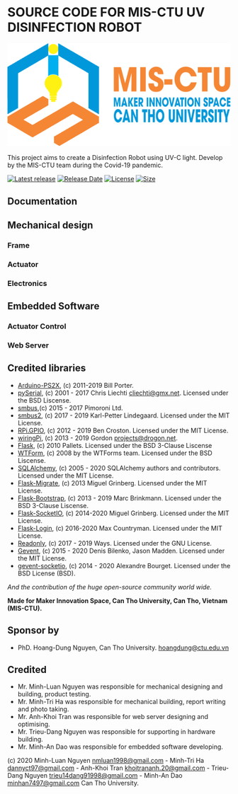 # SOURCE CODE FOR MIS-CTU UV DISINFECTION ROBOT

[![MIS-CTU logo](/docs/pictures/MIS_CTU.png)](https://mis.ctu.edu.vn/)

This project aims to create a Disinfection Robot using UV-C light.
Develop by the MIS-CTU team during the Covid-19 pandemic.

[![Latest release](https://img.shields.io/github/v/release/minhan74/UV-Robot?include_prereleases)](https://github.com/minhan74/UV-Robot/releases/latest)
[![Release Date](https://img.shields.io/github/release-date-pre/minhan74/UV-Robot)](https://github.com/minhan74/UV-Robot/releases/latest/)
[![License](https://img.shields.io/badge/license-MIT-green)](LICENSE) <!-- [![License](https://img.shields.io/github/license/minhan74/UV-Robot.svg)](LICENSE) -->
[![Size](https://img.shields.io/github/repo-size/minhan74/UV-Robot)](https://github.com/minhan74/UV-Robot/)

## Documentation

<!-- * **[Full Report]**: detailed explaination on how we create this system and how to use it (school scientific research report - in Vietnamese).
* **[Hardware assembling instruction]**: how to re-create the hardware (extracted from the full report - in Vietnamese).
* **[Hardware files]**: ready-to-print parts of the cover and PCB.
* **[ESP32 - How to use the device]**: Guidance on how to properly setup the device for usage (extracted from the full report - in Vietnamese).
* **[ESP32 - Flash Instruction]**: Instruction on how to flash a ready-to-use binary file to esp32 (in English).
* **[ESP32 - Prepare Developing Environment]**: Guidance on how to prepare an appropriate developing environment for esp32 (in English).
* **[Web server - How to use]**: How to use the web server (in Vietnamese).
* **[Web server - Create localhost server]**: How to create a localhost server for locally use (in Vietnamese).
* **[Web server - Create globalhost server]**: How to create a globalhost server for internet use (in Vietnamese). -->

## Mechanical design

### Frame

### Actuator

### Electronics

## Embedded Software

### Actuator Control

### Web Server

## Credited libraries

- [Arduino-PS2X], (c) 2011-2019 Bill Porter.
- [pySerial], (c) 2001 - 2017 Chris Liechti <cliechti@gmx.net>. Licensed under the BSD Liscense.
- [smbus],(c) 2015 - 2017 Pimoroni Ltd.
- [smbus2], (c) 2017 - 2019 Karl-Petter Lindegaard. Licensed under the MIT License.
- [RPi.GPIO], (c) 2012 - 2019 Ben Croston. Licensed under the MIT License.
- [wiringPi], (c) 2013 - 2019 Gordon <projects@drogon.net>.
- [Flask], (c) 2010 Pallets. Licensed under the BSD 3-Clause Liscense
- [WTForm], (c) 2008 by the WTForms team. Licensed under the BSD Liscense.
- [SQLAlchemy], (c) 2005 - 2020 SQLAlchemy authors and contributors. Licensed under the MIT License.
- [Flask-Migrate], (c) 2013 Miguel Grinberg. Licensed under the MIT License.
- [Flask-Bootstrap], (c) 2013 - 2019 Marc Brinkmann. Licensed under the BSD 3-Clause Liscense.
- [Flask-SocketIO], (c) 2014-2020 Miguel Grinberg. Licensed under the MIT License.
- [Flask-Login], (c) 2016-2020 Max Countryman. Licensed under the MIT License.
- [Readonly], (c) 2017 - 2019 Ways. Licensed under the GNU License.
- [Gevent], (c) 2015 - 2020 Denis Bilenko, Jason Madden. Licensed under the MIT License.
- [gevent-socketio], (c) 2014 - 2020 Alexandre Bourget. Licensed under the BSD License (BSD).

 _And the contribution of the huge open-source community world wide._

**Made for Maker Innovation Space, Can Tho University, Can Tho, Vietnam (MIS-CTU).**

## Sponsor by

- PhD. Hoang-Dung Nguyen, Can Tho University. <hoangdung@ctu.edu.vn>

## Credited

- Mr. Minh-Luan Nguyen was responsible for mechanical designing and building, product testing.
- Mr. Minh-Tri Ha was responsible for mechanical building, report writing and photo taking.
- Mr. Anh-Khoi Tran was responsible for web server designing and optimising.
- Mr. Trieu-Dang Nguyen was responsible for supporting in hardware building.
- Mr. Minh-An Dao was responsible for embedded software developing.

 (c) 2020 Minh-Luan Nguyen <nmluan1998@gmail.com> - Minh-Tri Ha <dannyct97@gmail.com> - Anh-Khoi Tran <khoitrananh.20@gmail.com> - Trieu-Dang Nguyen <trieu14dang91998@gmail.com> - Minh-An Dao <minhan7497@gmail.com> Can Tho University.

 <!-- Links -->

[Arduino-PS2X]: https://github.com/madsci1016/Arduino-PS2X
[pySerial]: https://github.com/pyserial/pyserial
[smbus]: https://github.com/pimoroni/py-smbus
[smbus2]: https://github.com/kplindegaard/smbus2
[RPi.GPIO]: https://pypi.org/project/RPi.GPIO/
[wiringPi]: http://wiringpi.com/
[Flask]: https://github.com/pallets/flask
[WTForm]: https://github.com/wtforms/wtforms
[SQLAlchemy]: https://github.com/sqlalchemy/sqlalchemy
[Flask-Migrate]: https://github.com/miguelgrinberg/Flask-Migrate
[Flask-Bootstrap]: https://github.com/mbr/flask-bootstrap
[Flask-SocketIO]: https://github.com/miguelgrinberg/Flask-SocketIO
[Flask-Login]: https://github.com/maxcountryman/flask-login
[Readonly]: https://gitlab.com/larsfp/rpi-readonly
[Gevent]: https://pypi.org/project/gevent/
[gevent-socketio]: https://pypi.org/project/gevent-socketio/
